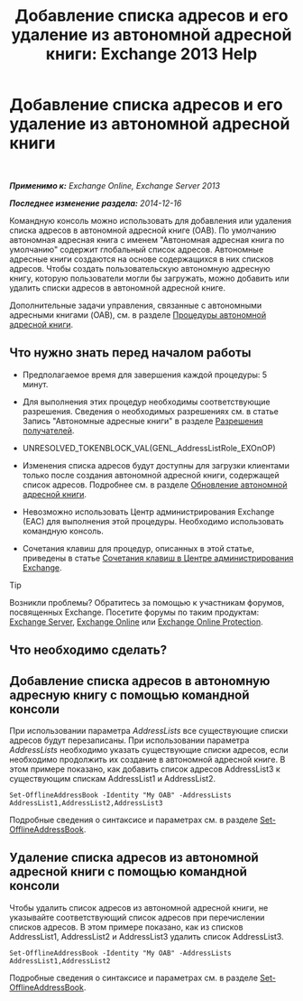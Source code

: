 ﻿---
title: 'Добавление списка адресов и его удаление из автономной адресной книги: Exchange 2013 Help'
TOCTitle: Добавление списка адресов и его удаление из автономной адресной книги
ms:assetid: 86bd5651-ad41-4516-bf23-6579f4e4da03
ms:mtpsurl: https://technet.microsoft.com/ru-ru/library/Bb123563(v=EXCHG.150)
ms:contentKeyID: 50488530
ms.date: 04/30/2018
mtps_version: v=EXCHG.150
ms.translationtype: HT
---

# Добавление списка адресов и его удаление из автономной адресной книги

 

_**Применимо к:** Exchange Online, Exchange Server 2013_

_**Последнее изменение раздела:** 2014-12-16_

Командную консоль можно использовать для добавления или удаления списка адресов в автономной адресной книге (OAB). По умолчанию автономная адресная книга с именем "Автономная адресная книга по умолчанию" содержит глобальный список адресов. Автономные адресные книги создаются на основе содержащихся в них списков адресов. Чтобы создать пользовательскую автономную адресную книгу, которую пользователи могли бы загружать, можно добавить или удалить списки адресов в автономной адресной книге.

Дополнительные задачи управления, связанные с автономными адресными книгами (OAB), см. в разделе [Процедуры автономной адресной книги](offline-address-book-procedures-exchange-2013-help.md).

## Что нужно знать перед началом работы

  - Предполагаемое время для завершения каждой процедуры: 5 минут.

  - Для выполнения этих процедур необходимы соответствующие разрешения. Сведения о необходимых разрешениях см. в статье Запись "Автономные адресные книги" в разделе [Разрешения получателей](recipients-permissions-exchange-2013-help.md).

  - UNRESOLVED\_TOKENBLOCK\_VAL(GENL\_AddressListRole\_EXOnOP)

  - Изменения списка адресов будут доступны для загрузки клиентами только после создания автономной адресной книги, содержащей список адресов. Подробнее см. в разделе [Обновление автономной адресной книги](update-an-offline-address-book-exchange-2013-help.md).

  - Невозможно использовать Центр администрирования Exchange (EAC) для выполнения этой процедуры. Необходимо использовать командную консоль.

  - Сочетания клавиш для процедур, описанных в этой статье, приведены в статье [Сочетания клавиш в Центре администрирования Exchange](keyboard-shortcuts-in-the-exchange-admin-center-exchange-online-protection-help.md).

> [!TIP]  
> Возникли проблемы? Обратитесь за помощью к участникам форумов, посвященных Exchange. Посетите форумы по таким продуктам: <a href="https://go.microsoft.com/fwlink/p/?linkid=60612">Exchange Server</a>, <a href="https://go.microsoft.com/fwlink/p/?linkid=267542">Exchange Online</a> или <a href="https://go.microsoft.com/fwlink/p/?linkid=285351">Exchange Online Protection</a>. 


## Что необходимо сделать?

## Добавление списка адресов в автономную адресную книгу с помощью командной консоли

При использовании параметра *AddressLists* все существующие списки адресов будут перезаписаны. При использовании параметра *AddressLists* необходимо указать существующие списки адресов, если необходимо продолжить их создание в автономной адресной книге. В этом примере показано, как добавить список адресов AddressList3 к существующим спискам AddressList1 и AddressList2.

    Set-OfflineAddressBook -Identity "My OAB" -AddressLists AddressList1,AddressList2,AddressList3

Подробные сведения о синтаксисе и параметрах см. в разделе [Set-OfflineAddressBook](https://technet.microsoft.com/ru-ru/library/aa996330\(v=exchg.150\)).

## Удаление списка адресов из автономной адресной книги с помощью командной консоли

Чтобы удалить список адресов из автономной адресной книги, не указывайте соответствующий список адресов при перечислении списков адресов. В этом примере показано, как из списков AddressList1, AddressList2 и AddressList3 удалить список AddressList3.

    Set-OfflineAddressBook -Identity "My OAB" -AddressLists AddressList1,AddressList2

Подробные сведения о синтаксисе и параметрах см. в разделе [Set-OfflineAddressBook](https://technet.microsoft.com/ru-ru/library/aa996330\(v=exchg.150\)).

